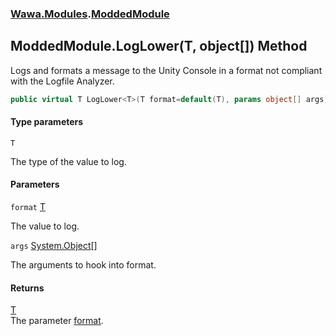 ### [Wawa.Modules](Wawa.Modules.md 'Wawa.Modules').[ModdedModule](ModdedModule.md 'Wawa.Modules.ModdedModule')

## ModdedModule.LogLower<T>(T, object[]) Method

Logs and formats a message to the Unity Console in a format not compliant with the Logfile Analyzer.

```csharp
public virtual T LogLower<T>(T format=default(T), params object[] args);
```
#### Type parameters

<a name='Wawa.Modules.ModdedModule.LogLower_T_(T,object[]).T'></a>

`T`

The type of the value to log.
#### Parameters

<a name='Wawa.Modules.ModdedModule.LogLower_T_(T,object[]).format'></a>

`format` [T](ModdedModule.LogLower{T}(T,Object[]).md#Wawa.Modules.ModdedModule.LogLower_T_(T,object[]).T 'Wawa.Modules.ModdedModule.LogLower<T>(T, object[]).T')

The value to log.

<a name='Wawa.Modules.ModdedModule.LogLower_T_(T,object[]).args'></a>

`args` [System.Object](https://docs.microsoft.com/en-us/dotnet/api/System.Object 'System.Object')[[]](https://docs.microsoft.com/en-us/dotnet/api/System.Array 'System.Array')

The arguments to hook into format.

#### Returns
[T](ModdedModule.LogLower{T}(T,Object[]).md#Wawa.Modules.ModdedModule.LogLower_T_(T,object[]).T 'Wawa.Modules.ModdedModule.LogLower<T>(T, object[]).T')  
The parameter [format](ModdedModule.LogLower{T}(T,Object[]).md#Wawa.Modules.ModdedModule.LogLower_T_(T,object[]).format 'Wawa.Modules.ModdedModule.LogLower<T>(T, object[]).format').